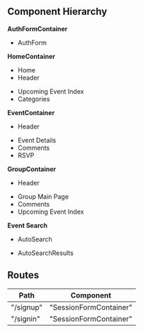 ## Component Hierarchy

**AuthFormContainer**
 - AuthForm

**HomeContainer**
 - Home
 - Header
  * Upcoming Event Index
  * Categories

**EventContainer**
 - Header
  * Event Details
  * Comments
  * RSVP

**GroupContainer**
- Header
 * Group Main Page
 * Comments
 * Upcoming Event Index

 **Event Search**
 + AutoSearch
 * AutoSearchResults



## Routes

|Path   | Component   |
|-------|-------------|
| "/signup" | "SessionFormContainer" |
| "/signin" | "SessionFormContainer" |
